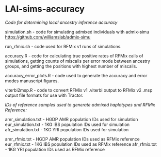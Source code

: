 # LAI-sims-accuracy
*Code for determining local ancestry inference accuracy*

simulation.sh - code for simulating admixed individuals with admix-simu https://github.com/williamslab/admix-simu

run_rfmix.sh - code used for RFMix v1 runs of simulations.

accuracy.R - code for calculating true positive rates of RFMix calls of simulations, getting counts of miscalls per error mode between ancestry groups, and getting the positions with highest number of miscalls.

accuracy_error_plots.R - code used to generate the accuracy and error modes manuscript figures.

viterbi2msp.R - code to convert RFMix v1 .viterbi output to RFMix v2 .msp output file formats for use with Tractor.

*IDs of reference samples used to generate admixed haplotypes and RFMix Reference:*

amr_simulation.txt - HGDP AMR population IDs used for simulation 
eur_simulation.txt - 1KG IBS population IDs used for simulation
afr_simulation.txt - 1KG YRI population IDs used for simulation

amr_rfmix.txt - HGDP AMR population IDs used as RFMix reference
eur_rfmix.txt - 1KG IBS population IDs used as RFMix reference
afr_rfmix.txt - 1KG YRI population IDs used as RFMix reference

